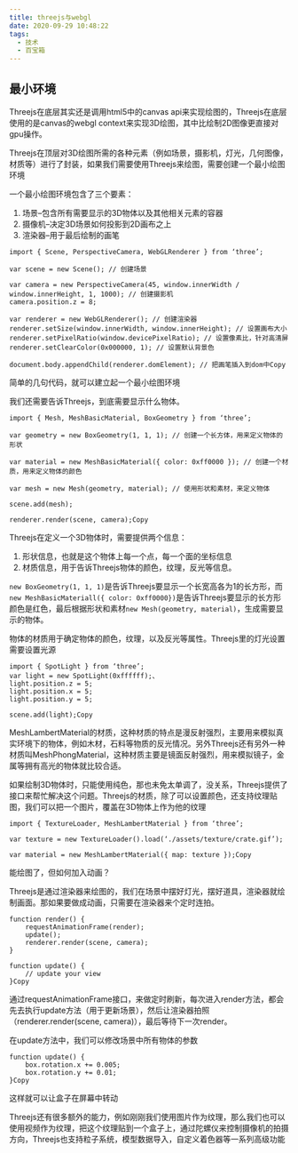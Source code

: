 ```yaml
---
title: threejs与webgl
date: 2020-09-29 10:48:22
tags: 
  - 技术
  - 百宝箱
---
```

## 最小环境

Threejs在底层其实还是调用html5中的canvas api来实现绘图的，Threejs在底层使用的是canvas的webgl context来实现3D绘图，其中比绘制2D图像更直接对gpu操作。

Threejs在顶层对3D绘图所需的各种元素（例如场景，摄影机，灯光，几何图像，材质等）进行了封装，如果我们需要使用Threejs来绘图，需要创建一个最小绘图环境

一个最小绘图环境包含了三个要素：

1. 场景–包含所有需要显示的3D物体以及其他相关元素的容器
2. 摄像机–决定3D场景如何投影到2D画布之上
3. 渲染器–用于最后绘制的画笔

```
import { Scene, PerspectiveCamera, WebGLRenderer } from ‘three’;

var scene = new Scene(); // 创建场景

var camera = new PerspectiveCamera(45, window.innerWidth / window.innerHeight, 1, 1000); // 创建摄影机
camera.position.z = 8;

var renderer = new WebGLRenderer(); // 创建渲染器
renderer.setSize(window.innerWidth, window.innerHeight); // 设置画布大小
renderer.setPixelRatio(window.devicePixelRatio); // 设置像素比，针对高清屏
renderer.setClearColor(0x000000, 1); // 设置默认背景色

document.body.appendChild(renderer.domElement); // 把画笔插入到dom中Copy
```

简单的几句代码，就可以建立起一个最小绘图环境

我们还需要告诉Threejs，到底需要显示什么物体。

```
import { Mesh, MeshBasicMaterial, BoxGeometry } from ‘three’;

var geometry = new BoxGeometry(1, 1, 1); // 创建一个长方体，用来定义物体的形状

var material = new MeshBasicMaterial({ color: 0xff0000 }); // 创建一个材质，用来定义物体的颜色

var mesh = new Mesh(geometry, material); // 使用形状和素材，来定义物体

scene.add(mesh);

renderer.render(scene, camera);Copy
```

Threejs在定义一个3D物体时，需要提供两个信息：

1. 形状信息，也就是这个物体上每一个点，每一个面的坐标信息
2. 材质信息，用于告诉Threejs物体的颜色，纹理，反光等信息。

`new BoxGeometry(1, 1, 1)`是告诉Threejs要显示一个长宽高各为1的长方形，而`new MeshBasicMateriall({ color: 0xff0000})`是告诉Threejs要显示的长方形颜色是红色，最后根据形状和素材`new Mesh(geometry, material)`，生成需要显示的物体。

物体的材质用于确定物体的颜色，纹理，以及反光等属性。Threejs里的灯光设置需要设置光源

```
import { SpotLight } from ‘three’;
var light = new SpotLight(0xffffff);、
light.position.z = 5;
light.position.x = 5;
light.position.y = 5;

scene.add(light);Copy
```

MeshLambertMaterial的材质，这种材质的特点是漫反射强烈，主要用来模拟真实环境下的物体，例如木材，石料等物质的反光情况。另外Threejs还有另外一种材质叫MeshPhongMaterial，这种材质主要是镜面反射强烈，用来模拟镜子，金属等拥有高光的物体就比较合适。

如果绘制3D物体时，只能使用纯色，那也未免太单调了，没关系，Threejs提供了接口来帮忙解决这个问题。Threejs的材质，除了可以设置颜色，还支持纹理贴图，我们可以把一个图片，覆盖在3D物体上作为他的纹理

```
import { TextureLoader, MeshLambertMaterial } from ‘three’;

var texture = new TextureLoader().load(‘./assets/texture/crate.gif’);

var material = new MeshLambertMaterial({ map: texture });Copy
```

能绘图了，但如何加入动画？

Threejs是通过渲染器来绘图的，我们在场景中摆好灯光，摆好道具，渲染器就绘制画面。那如果要做成动画，只需要在渲染器来个定时连拍。

```
function render() {
    requestAnimationFrame(render);
    update();
    renderer.render(scene, camera);
}

function update() {
    // update your view
}Copy
```

通过requestAnimationFrame接口，来做定时刷新，每次进入render方法，都会先去执行update方法（用于更新场景），然后让渲染器拍照（renderer.render(scene, camera)），最后等待下一次render。

在update方法中，我们可以修改场景中所有物体的参数

```
function update() {
    box.rotation.x += 0.005;
    box.rotation.y += 0.01;
}Copy
```

这样就可以让盒子在屏幕中转动

Threejs还有很多额外的能力，例如刚刚我们使用图片作为纹理，那么我们也可以使用视频作为纹理，把这个纹理贴到一个盒子上，通过陀螺仪来控制摄像机的拍摄方向，Threejs也支持粒子系统，模型数据导入，自定义着色器等一系列高级功能

